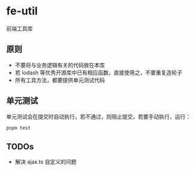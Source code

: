 # fe-util

前端工具库

## 原则

- 不要将与业务逻辑有关的代码放在本库
- 若 lodash 等优秀开源库中已有相应函数，直接使用之，不要重复造轮子
- 所有工具方法，都要提供单元测试代码

## 单元测试

单元测试会在提交时自动执行，若不通过，则阻止提交，若要手动执行，运行：

```bash
pnpm test
```

## TODOs

- 解决 ajax.ts 自定义的问题
